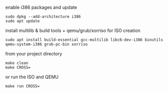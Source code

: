 enable i386 packages and update
```
sudo dpkg --add-architecture i386
sudo apt update
```

install multilib & build tools + qemu/grub/xorriso for ISO creation
```
sudo apt install build-essential gcc-multilib libc6-dev-i386 binutils qemu-system-i386 grub-pc-bin xorriso
```

from your project directory
```
make clean
make CROSS=
```
or run the ISO and QEMU
```
make run CROSS=
```
